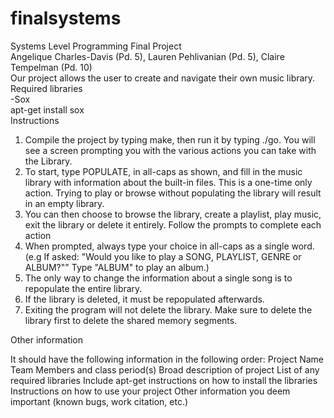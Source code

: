 # finalsystems
Systems Level Programming Final Project\
Angelique Charles-Davis (Pd. 5), Lauren Pehlivanian (Pd. 5), Claire Tempelman (Pd. 10)\
Our project allows the user to create and navigate their own music library.
Required libraries\
-Sox\
  apt-get install sox\
Instructions
1. Compile the project by typing make, then run it by typing ./go. You will see a screen prompting you with the various actions you can take with the Library.
2. To start, type POPULATE, in all-caps as shown, and fill in the music library with information about the built-in files. This is a one-time only action. Trying to play or browse without populating the library will result in an empty library.
3. You can then choose to browse the library, create a playlist, play music, exit the library or delete it entirely. Follow the prompts to complete each action
4. When prompted, always type your choice in all-caps as a single word. (e.g If asked: "Would you like to play a SONG, PLAYLIST, GENRE or ALBUM?"" Type "ALBUM" to play an album.)
5. The only way to change the information about a single song is to repopulate the entire library.
6. If the library is deleted, it must be repopulated afterwards.
7. Exiting the program will not delete the library. Make sure to delete the library first to delete the shared memory segments.

Other information

It should have the following information in the following order:
Project Name
Team Members and class period(s)
Broad description of project
List of any required libraries
Include apt-get instructions on how to install the libraries
Instructions on how to use your project
Other information you deem important (known bugs, work citation, etc.)
